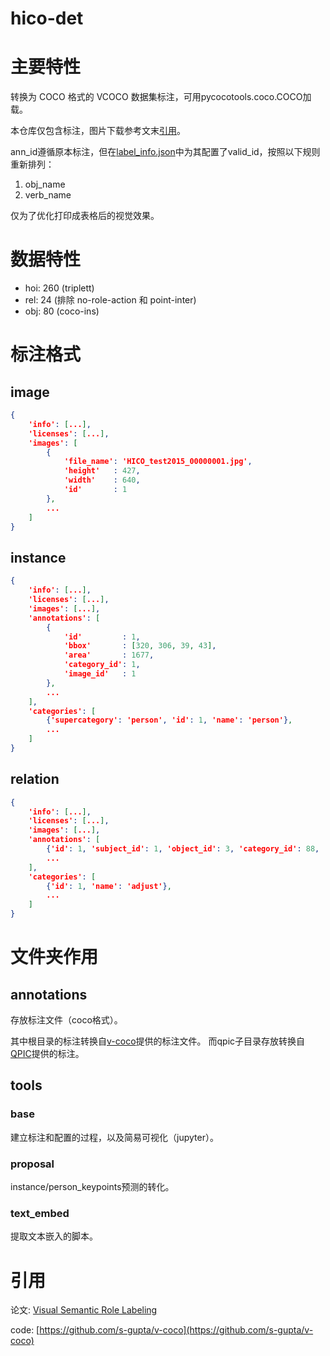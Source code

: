 # hico-det

# 主要特性

转换为 COCO 格式的 VCOCO 数据集标注，可用pycocotools.coco.COCO加载。

本仓库仅包含标注，图片下载参考文末[引用](#引用)。

ann_id遵循原本标注，但在[label_info.json](configs/label_info.json)中为其配置了valid_id，按照以下规则重新排列：

1. obj_name
2. verb_name

仅为了优化打印成表格后的视觉效果。

# 数据特性

- hoi: 260 (triplett)
- rel: 24 (排除 no-role-action 和 point-inter)
- obj: 80 (coco-ins)

# 标注格式

## image

```json
{
    'info': [...], 
    'licenses': [...], 
    'images': [
        {
            'file_name': 'HICO_test2015_00000001.jpg',
            'height'   : 427,
            'width'    : 640,
            'id'       : 1
        },
        ...
    ]
}
```

## instance

```json
{
    'info': [...], 
    'licenses': [...], 
    'images': [...],
    'annotations': [
        {
            'id'         : 1,
            'bbox'       : [320, 306, 39, 43],
            'area'       : 1677,
            'category_id': 1,
            'image_id'   : 1
        },
        ...
    ], 
    'categories': [
        {'supercategory': 'person', 'id': 1, 'name': 'person'},
        ...
    ]
}
```

## relation

```json
{
    'info': [...], 
    'licenses': [...], 
    'images': [...],
    'annotations': [
        {'id': 1, 'subject_id': 1, 'object_id': 3, 'category_id': 88, 'image_id': 1},
        ...
    ], 
    'categories': [
        {'id': 1, 'name': 'adjust'},
        ...
    ]
}
```

# 文件夹作用

## annotations

存放标注文件（coco格式）。

其中根目录的标注转换自[v-coco](https://github.com/s-gupta/v-coco)提供的标注文件。
而qpic子目录存放转换自[QPIC](https://arxiv.org/abs/2103.05399)提供的标注。

## tools

### base

建立标注和配置的过程，以及简易可视化（jupyter）。

### proposal

instance/person_keypoints预测的转化。

### text_embed

提取文本嵌入的脚本。

# 引用

论文: [Visual Semantic Role Labeling](http://arxiv.org/abs/1505.04474)

code: [https://github.com/s-gupta/v-coco](https://github.com/s-gupta/v-coco)
